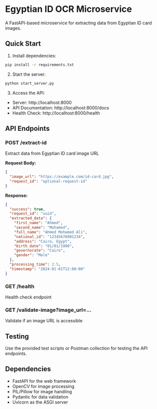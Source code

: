 # Egyptian ID OCR Microservice

A FastAPI-based microservice for extracting data from Egyptian ID card images.

## Quick Start

1. Install dependencies:

```bash
pip install -r requirements.txt
```

2. Start the server:

```bash
python start_server.py
```

3. Access the API:

- Server: http://localhost:8000
- API Documentation: http://localhost:8000/docs
- Health Check: http://localhost:8000/health

## API Endpoints

### POST /extract-id

Extract data from Egyptian ID card image URL

**Request Body:**

```json
{
  "image_url": "https://example.com/id-card.jpg",
  "request_id": "optional-request-id"
}
```

**Response:**

```json
{
  "success": true,
  "request_id": "uuid",
  "extracted_data": {
    "first_name": "Ahmed",
    "second_name": "Mohamed",
    "full_name": "Ahmed Mohamed Ali",
    "national_id": "12345678901234",
    "address": "Cairo, Egypt",
    "birth_date": "01/01/1990",
    "governorate": "Cairo",
    "gender": "Male"
  },
  "processing_time": 2.5,
  "timestamp": "2024-01-01T12:00:00"
}
```

### GET /health

Health check endpoint

### GET /validate-image?image_url=...

Validate if an image URL is accessible

## Testing

Use the provided test scripts or Postman collection for testing the API endpoints.

## Dependencies

- FastAPI for the web framework
- OpenCV for image processing
- PIL/Pillow for image handling
- Pydantic for data validation
- Uvicorn as the ASGI server
